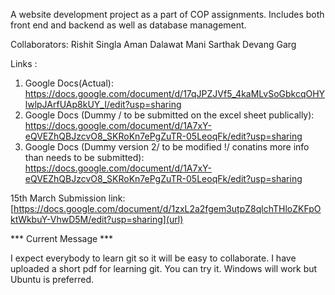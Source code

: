 A website development project as a part of COP assignments. Includes both front end and backend as well as database management.

Collaborators:
Rishit Singla
Aman Dalawat
Mani Sarthak
Devang Garg

Links :
1. Google Docs(Actual): https://docs.google.com/document/d/17qJPZJVf5_4kaMLvSoGbkcqOHYlwlpJArfUAp8kUY_I/edit?usp=sharing
2. Google Docs (Dummy / to be submitted on the excel sheet publically): https://docs.google.com/document/d/1A7xY-eQVEZhQBJzcvO8_SKRoKn7ePgZuTR-05LeoqFk/edit?usp=sharing
3. Google Docs (Dummy version 2/ to be modified !/ conatins more info than needs to be submitted): https://docs.google.com/document/d/1A7xY-eQVEZhQBJzcvO8_SKRoKn7ePgZuTR-05LeoqFk/edit?usp=sharing



15th March Submission link: [https://docs.google.com/document/d/1zxL2a2fgem3utpZ8qlchTHloZKFpOktWkbuY-VhwD5M/edit?usp=sharing](url)



*** Current Message ***

I expect everybody to learn git so it will be easy to collaborate. I have uploaded a short pdf for learning git. You can try it. Windows will work but Ubuntu is preferred.
